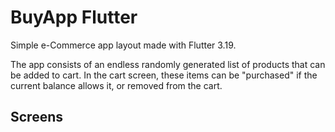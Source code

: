 # BuyApp Flutter
Simple e-Commerce app layout made with Flutter 3.19.

The app consists of an endless randomly generated list of products that can be added to cart. In the cart screen, these items can be "purchased" if the current balance allows it, or removed from the cart.

## Screens
